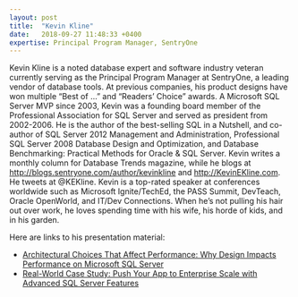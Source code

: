 ```yaml
---
layout: post
title:  "Kevin Kline"
date:   2018-09-27 11:48:33 +0400
expertise: Principal Program Manager, SentryOne
---
```


Kevin Kline is a noted database expert and software industry veteran currently serving as the Principal Program Manager at SentryOne, a leading vendor of database tools. At previous companies, his product designs have won multiple “Best of …” and “Readers’ Choice” awards. A Microsoft SQL Server MVP since 2003, Kevin was a founding board member of the Professional Association for SQL Server and served as president from 2002-2006. He is the author of the best-selling SQL in a Nutshell, and co-author of SQL Server 2012 Management and Administration, Professional SQL Server 2008 Database Design and Optimization, and Database Benchmarking: Practical Methods for Oracle & SQL Server. Kevin writes a monthly column for Database Trends magazine, while he blogs at http://blogs.sentryone.com/author/kevinkline and http://KevinEKline.com. He tweets at @KEKline. Kevin is a top-rated speaker at conferences worldwide such as Microsoft Ignite/TechEd, the PASS Summit, DevTeach, Oracle OpenWorld, and IT/Dev Connections. When he’s not pulling his hair out over work, he loves spending time with his wife, his horde of kids, and in his garden. 

Here are links to his presentation material:

- [Architectural Choices That Affect Performance: Why Design Impacts Performance on Microsoft SQL Server](https://devintxcontent.blob.core.windows.net/showcontent/Speaker%20Presentations%20Fall%202018/KKline%20-%20Database%20Architecture%20Designs%20That%20Impact%20Performance.pptx)
- [Real-World Case Study: Push Your App to Enterprise Scale with Advanced SQL Server Features](https://devintxcontent.blob.core.windows.net/showcontent/Speaker%20Presentations%20Fall%202018/KKline%20-%20Enterprise%20Scalability%20with%20Advanced%20SQL%20Server%20Features.pptx)
